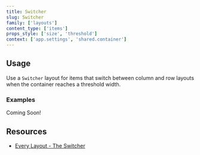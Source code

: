 ```yaml
---
title: Switcher
slug: Switcher
family: ['layouts']
content_type: ['items']
props_style: ['size', 'threshold']
context: ['app.settings', 'shared.container']
---
```


## Usage

Use a `Switcher` layout for items that switch between column and row layouts when the container reaches a threshold width.

### Examples

<p class="feedback bare emoji:default">Coming Soon!</p>

## Resources

- [Every Layout - The Switcher](https://every-layout.dev/layouts/switcher/)
